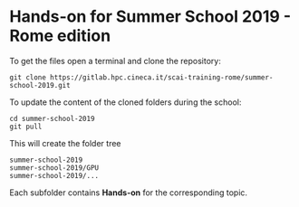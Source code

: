 # Hands-on for Summer School 2019 - Rome edition 

To get the files open a terminal and clone the repository:

```
git clone https://gitlab.hpc.cineca.it/scai-training-rome/summer-school-2019.git
```

To update the content of the cloned folders during the school:
```
cd summer-school-2019
git pull
```

This will create the folder tree
```
summer-school-2019
summer-school-2019/GPU
summer-school-2019/...
```

Each subfolder contains **Hands-on** for the corresponding topic.

